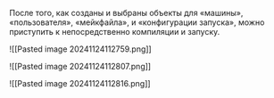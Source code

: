 После того, как созданы и выбраны объекты для «машины», «пользователя», «мейкфайла», и «конфигурации запуска», можно приступить к непосредственно компиляции и запуску.

![[Pasted image 20241124112759.png]]

![[Pasted image 20241124112807.png]]

![[Pasted image 20241124112816.png]]